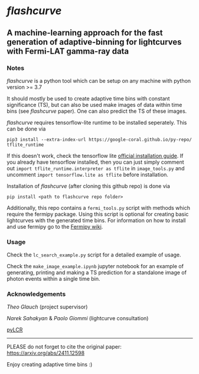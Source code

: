 # *flashcurve*
## A machine-learning approach for the fast generation of adaptive-binning for lightcurves with Fermi-LAT gamma-ray data

### Notes
*flashcurve* is a python tool which can be setup on any machine with python version >= 3.7

It should mostly be used to create adaptive time bins with constant significance (TS), but can also be used make images of data within time bins (see *flashcurve* paper). One can also predict the TS of these images.

*flashcurve* requires tensorflow-lite runtime to be installed seperately. This can be done via
```
pip3 install --extra-index-url https://google-coral.github.io/py-repo/ tflite_runtime
```

If this doesn't work, check the tensorflow lite [official installation guide](https://www.tensorflow.org/lite/guide/python). If you already have tensorflow installed, then you can just simply comment out `import tflite_runtime.interpreter as tflite` in `image_tools.py` and uncomment `import tensorflow.lite as tflite` before installation. 

Installation of *flashcurve* (after cloning this github repo) is done via
```
pip install <path to flashcurve repo folder>
```

Additionally, this repo contains a `fermi_tools.py` script with methods which require the fermipy package. Using this script is optional for creating basic lightcurves with the generated time bins. For information on how to install and use fermipy go to the [Fermipy wiki](https://fermipy.readthedocs.io/en/latest/).

### Usage

Check the `lc_search_example.py` script for a detailed example of usage. 

Check the `make_image_example.ipynb` jupyter notebook for an example of generating, printing and making a TS prediction for a standalone image of photon events within a single time bin. 

### Acknowledgements

_Theo Glauch_ (project supervisor)

_Narek Sahakyan_ & _Paolo Giommi_ (lightcurve consultation)



[pyLCR](https://github.com/dankocevski/pyLCR)

---

PLEASE do not forget to cite the original paper: https://arxiv.org/abs/2411.12598

Enjoy creating adaptive time bins :)

